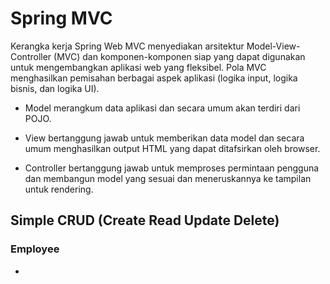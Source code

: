 # Spring MVC

Kerangka kerja Spring Web MVC menyediakan arsitektur Model-View-Controller \(MVC\) dan komponen-komponen siap yang dapat digunakan untuk mengembangkan aplikasi web yang fleksibel. Pola MVC menghasilkan pemisahan berbagai aspek aplikasi \(logika input, logika bisnis, dan logika UI\).

* Model merangkum data aplikasi dan secara umum akan terdiri dari POJO.
* View bertanggung jawab untuk memberikan data model dan secara umum menghasilkan output HTML yang dapat ditafsirkan oleh browser.

* Controller bertanggung jawab untuk memproses permintaan pengguna dan membangun model yang sesuai dan meneruskannya ke tampilan untuk rendering.

## Simple CRUD \(Create Read Update Delete\)

### Employee

* 




